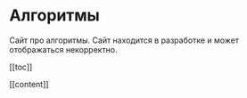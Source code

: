 # Алгоритмы

Сайт про алгоритмы. Сайт находится в разработке и может отображаться некорректно.

[[toc]]

[[content]]
